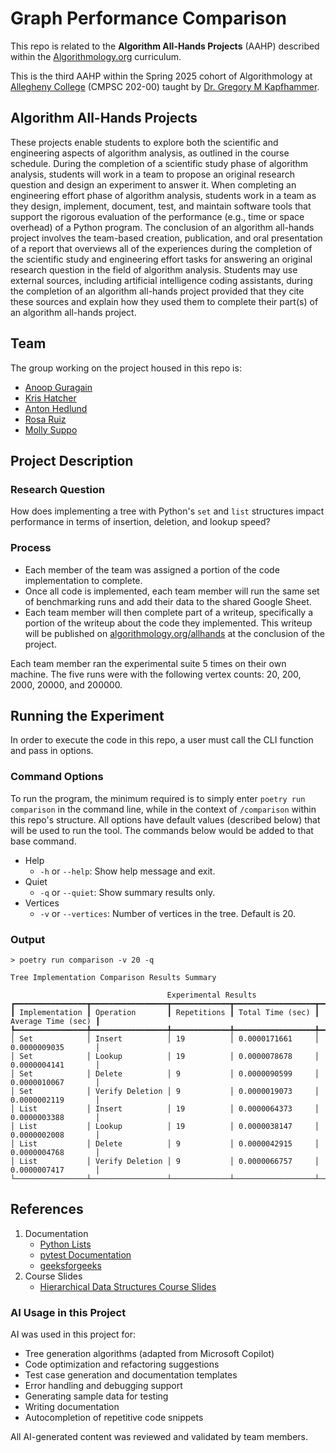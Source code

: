 # Graph Performance Comparison

This repo is related to the **Algorithm All-Hands Projects** (AAHP) described within the [Algorithmology.org](https://algorithmology.org/) curriculum.

This is the third AAHP within the Spring 2025 cohort of Algorithmology at [Allegheny College](https://sites.allegheny.edu/computer-science/) (CMPSC 202-00) taught by [Dr. Gregory M Kapfhammer](https://github.com/gkapfham).

## Algorithm All-Hands Projects

These projects enable students to explore both the scientific and engineering aspects of algorithm analysis, as outlined in the course schedule. During the completion of a scientific study phase of algorithm analysis, students will work in a team to propose an original research question and design an experiment to answer it. When completing an engineering effort phase of algorithm analysis, students work in a team as they design, implement, document, test, and maintain software tools that support the rigorous evaluation of the performance (e.g., time or space overhead) of a Python program. The conclusion of an algorithm all-hands project involves the team-based creation, publication, and oral presentation of a report that overviews all of the experiences during the completion of the scientific study and engineering effort tasks for answering an original research question in the field of algorithm analysis. Students may use external sources, including artificial intelligence coding assistants, during the completion of an algorithm all-hands project provided that they cite these sources and explain how they used them to complete their part(s) of an algorithm all-hands project.

## Team

The group working on the project housed in this repo is:

* [Anoop Guragain](https://github.com/AN00P-G)
* [Kris Hatcher](https://github.com/krishatcher)
* [Anton Hedlund](https://github.com/ahedlund01)
* [Rosa Ruiz](https://github.com/ruizrosa2905)
* [Molly Suppo](https://github.com/suppo01)

## Project Description

### Research Question

How does implementing a tree with Python's `set` and `list` structures impact performance in terms of insertion, deletion, and lookup speed?

### Process

* Each member of the team was assigned a portion of the code implementation to complete.
* Once all code is implemented, each team member will run the same set of benchmarking runs and add their data to the shared Google Sheet.
* Each team member will then complete part of a writeup, specifically a portion of the writeup about the code they implemented. This writeup will be published on [algorithmology.org/allhands](https://algorithmology.org/allhands/) at the conclusion of the project.

Each team member ran the experimental suite 5 times on their own machine. The five runs were with the following vertex counts: 20, 200, 2000, 20000, and 200000.

## Running the Experiment

In order to execute the code in this repo, a user must call the CLI function and pass in options.

### Command Options

To run the program, the minimum required is to simply enter `poetry run comparison` in the command line, while in the context of `/comparison` within this repo's structure. All options have default values (described below) that will be used to run the tool. The commands below would be added to that base command.

* Help
  * `-h` or `--help`: Show help message and exit.
* Quiet
  * `-q` or `--quiet`: Show summary results only.
* Vertices
  * `-v` or `--vertices`: Number of vertices in the tree. Default is 20.

### Output

```command
> poetry run comparison -v 20 -q

Tree Implementation Comparison Results Summary

                                   Experimental Results                                   
┏━━━━━━━━━━━━━━━━┳━━━━━━━━━━━━━━━━━┳━━━━━━━━━━━━━┳━━━━━━━━━━━━━━━━━━┳━━━━━━━━━━━━━━━━━━━━┓
┃ Implementation ┃ Operation       ┃ Repetitions ┃ Total Time (sec) ┃ Average Time (sec) ┃
┡━━━━━━━━━━━━━━━━╇━━━━━━━━━━━━━━━━━╇━━━━━━━━━━━━━╇━━━━━━━━━━━━━━━━━━╇━━━━━━━━━━━━━━━━━━━━┩
│ Set            │ Insert          │ 19          │ 0.0000171661     │ 0.0000009035       │
│ Set            │ Lookup          │ 19          │ 0.0000078678     │ 0.0000004141       │
│ Set            │ Delete          │ 9           │ 0.0000090599     │ 0.0000010067       │
│ Set            │ Verify Deletion │ 9           │ 0.0000019073     │ 0.0000002119       │
│ List           │ Insert          │ 19          │ 0.0000064373     │ 0.0000003388       │
│ List           │ Lookup          │ 19          │ 0.0000038147     │ 0.0000002008       │
│ List           │ Delete          │ 9           │ 0.0000042915     │ 0.0000004768       │
│ List           │ Verify Deletion │ 9           │ 0.0000066757     │ 0.0000007417       │
└────────────────┴─────────────────┴─────────────┴──────────────────┴────────────────────┘
```

## References

1. Documentation
    - [Python Lists](https://docs.python.org/3/tutorial/datastructures.html#more-on-lists)
    - [pytest Documentation](https://docs.pytest.org/en/stable/)
    - [geeksforgeeks](https://www.geeksforgeeks.org/python-dictionary-update-method/)
2. Course Slides
    - [Hierarchical Data Structures Course Slides](https://algorithmology.org/slides/weekthirteen/#/title-slide)

### AI Usage in this Project

AI was used in this project for:

- Tree generation algorithms (adapted from Microsoft Copilot)
- Code optimization and refactoring suggestions
- Test case generation and documentation templates
- Error handling and debugging support
- Generating sample data for testing
- Writing documentation
- Autocompletion of repetitive code snippets

All AI-generated content was reviewed and validated by team members.

